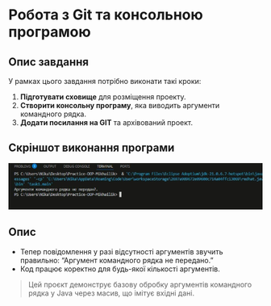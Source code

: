 # Робота з Git та консольною програмою

## Опис завдання

У рамках цього завдання потрібно виконати такі кроки:

1. **Підготувати сховище** для розміщення проекту.
2. **Створити консольну програму**, яка виводить аргументи командного рядка.
3. **Додати посилання на GIT** та архівований проект.


## Скріншот виконання програми
![1.1](https://github.com/veronika020807/Practice-OOP-Mikhailik/blob/main/Practice-OOP-Mikhailik/image/1.1.png?raw=true)

## Опис
- Тепер повідомлення у разі відсутності аргументів звучить правильно: “Аргумент командного рядка не передано.”
- Код працює коректно для будь-якої кількості аргументів.
> Цей проєкт демонструє базову обробку аргументів командного рядка у Java через масив, що імітує вхідні дані.
